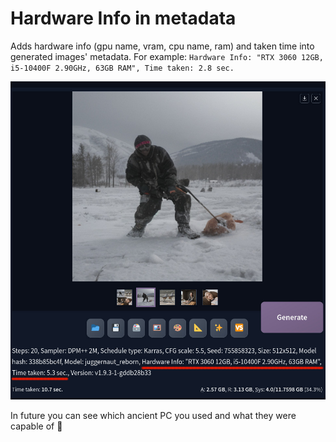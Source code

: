 # Hardware Info in metadata

Adds hardware info (gpu name, vram, cpu name, ram) and taken time into generated images' metadata. For example: `Hardware Info: "RTX 3060 12GB, i5-10400F 2.90GHz, 63GB RAM", Time taken: 2.8 sec.`

![](/img/img1.jpg)

In future you can see which ancient PC you used and what they were capable of 🫠
